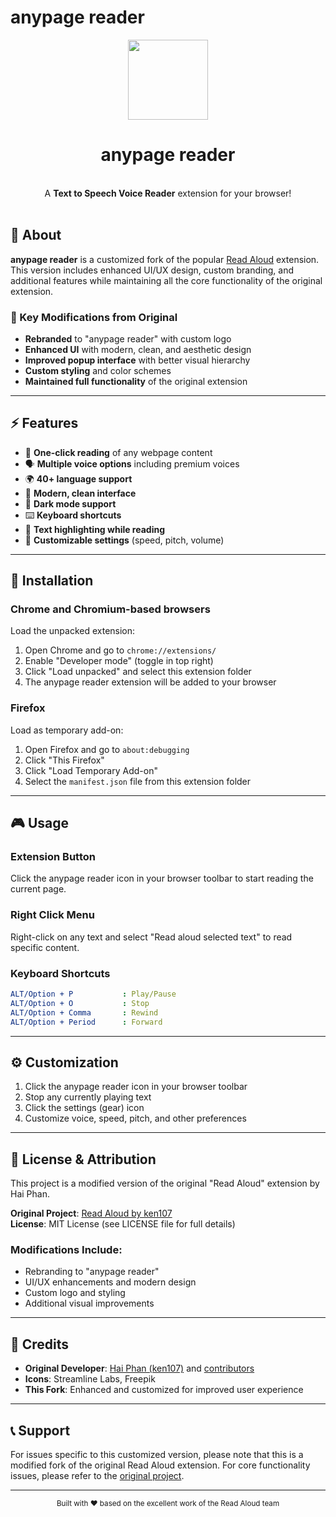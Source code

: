 # anypage reader

<div align="center">
	<img src="img/icon.png" width="128" height="128">
	<br>
	<h1>anypage reader</h1>
	<br>
	A <b>Text to Speech Voice Reader</b> extension for your browser!
</div>

<br>

## 📝 About

**anypage reader** is a customized fork of the popular [Read Aloud](https://github.com/ken107/read-aloud) extension. This version includes enhanced UI/UX design, custom branding, and additional features while maintaining all the core functionality of the original extension.

### 🔄 Key Modifications from Original

- **Rebranded** to "anypage reader" with custom logo
- **Enhanced UI** with modern, clean, and aesthetic design
- **Improved popup interface** with better visual hierarchy
- **Custom styling** and color schemes
- **Maintained full functionality** of the original extension

---

## ⚡ Features

- 🎯 **One-click reading** of any webpage content
- 🗣️ **Multiple voice options** including premium voices
- 🌍 **40+ language support**
- 🎨 **Modern, clean interface**
- 🌙 **Dark mode support**
- ⌨️ **Keyboard shortcuts**
- 📖 **Text highlighting while reading**
- 🔧 **Customizable settings** (speed, pitch, volume)

---

## 🚀 Installation

### Chrome and Chromium-based browsers
Load the unpacked extension:
1. Open Chrome and go to `chrome://extensions/`
2. Enable "Developer mode" (toggle in top right)
3. Click "Load unpacked" and select this extension folder
4. The anypage reader extension will be added to your browser

### Firefox
Load as temporary add-on:
1. Open Firefox and go to `about:debugging`
2. Click "This Firefox"
3. Click "Load Temporary Add-on"
4. Select the `manifest.json` file from this extension folder

---

## 🎮 Usage

### Extension Button
Click the anypage reader icon in your browser toolbar to start reading the current page.

### Right Click Menu
Right-click on any text and select "Read aloud selected text" to read specific content.

### Keyboard Shortcuts
```yaml
ALT/Option + P           : Play/Pause
ALT/Option + O           : Stop
ALT/Option + Comma       : Rewind
ALT/Option + Period      : Forward
```

---

## ⚙️ Customization

1. Click the anypage reader icon in your browser toolbar
2. Stop any currently playing text
3. Click the settings (gear) icon
4. Customize voice, speed, pitch, and other preferences

---

## 📄 License & Attribution

This project is a modified version of the original "Read Aloud" extension by Hai Phan.

**Original Project**: [Read Aloud by ken107](https://github.com/ken107/read-aloud)  
**License**: MIT License (see LICENSE file for full details)

### Modifications Include:
- Rebranding to "anypage reader"
- UI/UX enhancements and modern design
- Custom logo and styling
- Additional visual improvements

---

## 🙏 Credits

- **Original Developer**: [Hai Phan (ken107)](https://github.com/ken107) and [contributors](https://github.com/ken107/read-aloud/graphs/contributors)
- **Icons**: Streamline Labs, Freepik
- **This Fork**: Enhanced and customized for improved user experience

---

## 📞 Support

For issues specific to this customized version, please note that this is a modified fork of the original Read Aloud extension. For core functionality issues, please refer to the [original project](https://github.com/ken107/read-aloud).

---

<div align="center">
	<sub>Built with ❤️ based on the excellent work of the Read Aloud team</sub>
</div>